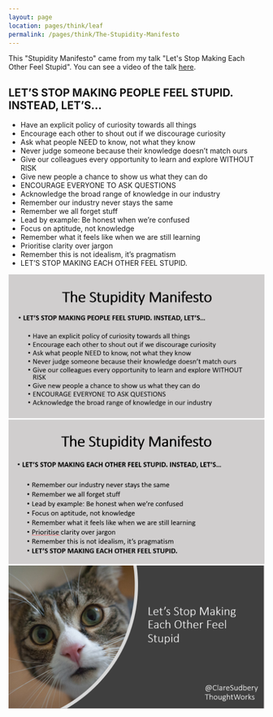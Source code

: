 ```yaml
---
layout: page
location: pages/think/leaf
permalink: /pages/think/The-Stupidity-Manifesto
---
```


This "Stupidity Manifesto" came from my talk "Let's Stop Making Each Other Feel Stupid". You can see a video of the talk [here](https://www.youtube.com/watch?v=DSn47NA0rVg&t=5s).

## LET’S STOP MAKING PEOPLE FEEL STUPID. INSTEAD, LET’S…

- Have an explicit policy of curiosity towards all things
- Encourage each other to shout out if we discourage curiosity
- Ask what people NEED to know, not what they know
- Never judge someone because their knowledge doesn’t match ours
- Give our colleagues every opportunity to learn and explore WITHOUT RISK
- Give new people a chance to show us what they can do
- ENCOURAGE EVERYONE TO ASK QUESTIONS
- Acknowledge the broad range of knowledge in our industry
- Remember our industry never stays the same
- Remember we all forget stuff
- Lead by example: Be honest when we’re confused
- Focus on aptitude, not knowledge
- Remember what it feels like when we are still learning
- Prioritise clarity over jargon 
- Remember this is not idealism, it’s pragmatism
- LET’S STOP MAKING EACH OTHER FEEL STUPID.

![Stupidity-Manifesto-Part-1.png](/resources/images/Stupidity-Manifesto-Part-1.png)
![Stupidity-Manifesto-Part-2.png](/resources/images/Stupidity-Manifesto-Part-2.png)
![Stupidity-Manifesto-Part-2.png](/resources/images/Stop-Stupid.png)